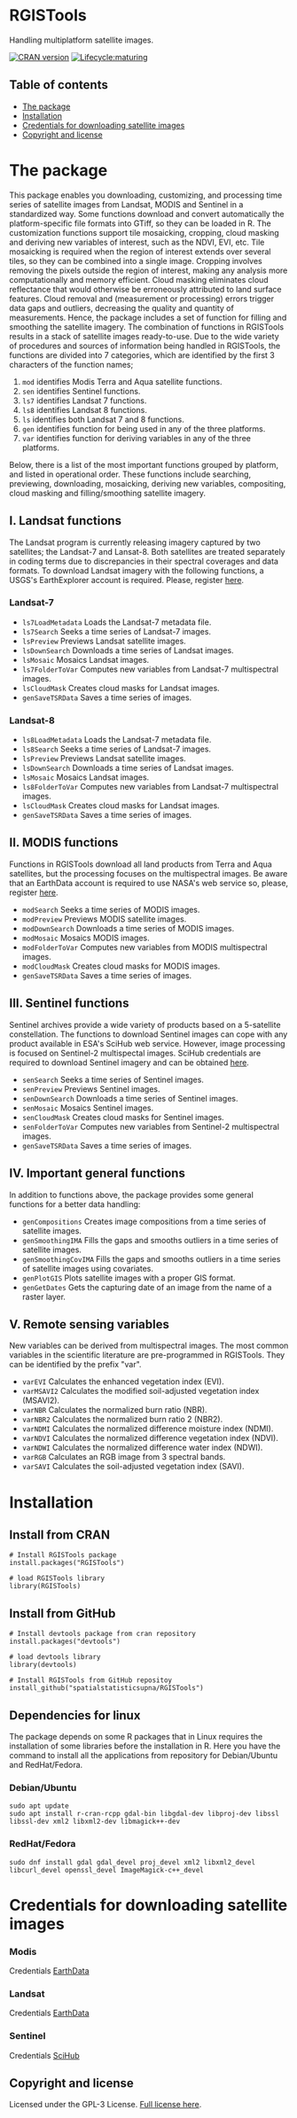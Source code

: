 # RGISTools 
Handling multiplatform satellite images.

[![CRAN version](https://www.r-pkg.org/badges/version/RGISTools)](https://cran.r-project.org/web/packages/RGISTools/)
[![Lifecycle:maturing](https://img.shields.io/badge/lifecycle-maturing-blue.svg)](https://www.tidyverse.org/lifecycle/#maturing)
## Table of contents

- [The package](#the-package)
- [Installation](#installation)
- [Credentials for downloading satellite images](#credentials-for-downloading-satellite-images)
- [Copyright and license](#copyright-and-license)


# The package
This package enables you downloading, customizing, and processing time series of
satellite images from Landsat, MODIS and Sentinel in a standardized way. Some
functions download and convert automatically the platform-specific file formats
into GTiff, so they can be loaded in R. The customization functions support tile
mosaicking, cropping, cloud masking and deriving new variables of interest,
such as the NDVI, EVI, etc. Tile mosaicking is required when the region of
interest extends over several tiles, so they can be combined into a single
image. Cropping involves removing the pixels outside the region of interest,
making any analysis more computationally and memory efficient. Cloud masking
eliminates cloud reflectance that would otherwise be erroneously attributed
to land surface features. Cloud removal and (measurement or processing) errors
trigger data gaps and outliers, decreasing the quality and quantity of 
measurements. Hence, the package includes a set of function for filling and
smoothing the satellite imagery. The combination of functions in RGISTools
results in a stack of satellite images ready-to-use. Due to the wide variety
of procedures and sources of information being handled in RGISTools, the
functions are divided into 7 categories, which are identified by the first 3
characters of the function names; 

1. ```mod``` identifies Modis Terra and Aqua satellite functions.
2. ```sen``` identifies Sentinel functions.
3. ```ls7``` identifies Landsat 7 functions.
4. ```ls8``` identifies Landsat 8 functions.
5. ```ls``` identifies both Landsat 7 and 8 functions.
6. ```gen``` identifies function for being used in any of the three platforms.
7. ```var``` identifies function for deriving variables in any of the three platforms.

Below, there is a list of the most important functions grouped by platform,
and listed in operational order. These functions include searching, previewing,
downloading, mosaicking, deriving new variables, compositing, cloud masking
and filling/smoothing satellite imagery.

## I. Landsat functions
The Landsat program is currently releasing imagery captured by two satellites;
the Landsat-7 and Lansat-8. Both satellites are treated separately in coding
terms due to discrepancies in their spectral coverages and data formats. To
download Landsat imagery with the following functions, a USGS's EarthExplorer
account is required. Please, register [here](https://ers.cr.usgs.gov/register/).

### Landsat-7

* ```ls7LoadMetadata``` Loads the Landsat-7 metadata file.
* ```ls7Search``` Seeks a time series of Landsat-7 images.
* ```lsPreview``` Previews Landsat satellite images.
* ```lsDownSearch``` Downloads a time series of Landsat images.
* ```lsMosaic``` Mosaics Landsat images.
* ```ls7FolderToVar``` Computes new variables from Landsat-7 multispectral images.
* ```lsCloudMask``` Creates cloud masks for Landsat images.
* ```genSaveTSRData``` Saves a time series of images.

### Landsat-8
* ```ls8LoadMetadata``` Loads the Landsat-7 metadata file.
* ```ls8Search``` Seeks a time series of Landsat-7 images.
* ```lsPreview``` Previews Landsat satellite images.
* ```lsDownSearch``` Downloads a time series of Landsat images.
* ```lsMosaic``` Mosaics Landsat images.
* ```ls8FolderToVar``` Computes new variables from Landsat-7 multispectral images.
* ```lsCloudMask``` Creates cloud masks for Landsat images.
* ```genSaveTSRData``` Saves a time series of images.

## II. MODIS functions
Functions in RGISTools download all land products from Terra and Aqua 
satellites, but the processing focuses on the multispectral images. Be aware
that an EarthData account is required to use NASA's web service so, please,
register [here](https://urs.earthdata.nasa.gov/users/new).

* ```modSearch``` Seeks a time series of MODIS images.
* ```modPreview``` Previews MODIS satellite images.
* ```modDownSearch``` Downloads a time series of MODIS images.
* ```modMosaic``` Mosaics MODIS images.
* ```modFolderToVar``` Computes new variables from MODIS multispectral images.
* ```modCloudMask``` Creates cloud masks for MODIS images.
* ```genSaveTSRData``` Saves a time series of images.

## III. Sentinel functions
Sentinel archives provide a wide variety of products based on a 5-satellite
constellation. The functions to download Sentinel images can cope with any
product available in ESA's SciHub web service. However, image processing is
focused on Sentinel-2 multispectal images. SciHub credentials are required to
download Sentinel imagery and can be obtained 
[here](https://scihub.copernicus.eu/dhus/#/self-registration).

* ```senSearch``` Seeks a time series of Sentinel images.
* ```senPreview``` Previews Sentinel images.
* ```senDownSearch``` Downloads a time series of Sentinel images.
* ```senMosaic```  Mosaics Sentinel images.
* ```senCloudMask```  Creates cloud masks for Sentinel images.
* ```senFolderToVar``` Computes new variables from Sentinel-2 multispectral images.
* ```genSaveTSRData``` Saves a time series of images.

## IV. Important general functions
In addition to functions above, the package provides some general functions
for a better data handling:

* ```genCompositions``` Creates image compositions from a time series of satellite images.
* ```genSmoothingIMA``` Fills the gaps and smooths outliers in a time series of satellite images.
* ```genSmoothingCovIMA``` Fills the gaps and smooths outliers in a time series of satellite images using covariates.
* ```genPlotGIS```  Plots satellite images with a proper GIS format.
* ```genGetDates``` Gets the capturing date of an image from the name of a raster layer.


## V. Remote sensing variables 
New variables can be derived from multispectral images. The most common
variables in the scientific literature are pre-programmed in RGISTools. They
can be identified by the prefix "var".

* ```varEVI``` Calculates the enhanced vegetation index (EVI).
* ```varMSAVI2``` Calculates the modified soil-adjusted vegetation index (MSAVI2).
* ```varNBR``` Calculates the normalized burn ratio (NBR).
* ```varNBR2``` Calculates the normalized burn ratio 2 (NBR2).
* ```varNDMI``` Calculates the normalized difference moisture index (NDMI).
* ```varNDVI``` Calculates the normalized difference vegetation index (NDVI).
* ```varNDWI```  Calculates the normalized difference water index (NDWI).
* ```varRGB```  Calculates an RGB image from 3 spectral bands.
* ```varSAVI```  Calculates the soil-adjusted vegetation index (SAVI).


# Installation
## Install from CRAN
```
# Install RGISTools package
install.packages("RGISTools")

# load RGISTools library
library(RGISTools)
```

## Install from GitHub
```
# Install devtools package from cran repository
install.packages("devtools")

# load devtools library
library(devtools)

# Install RGISTools from GitHub repositoy
install_github("spatialstatisticsupna/RGISTools")
```
## Dependencies for linux
The package depends on some R packages that in Linux requires the installation of some libraries before the installation in R. Here you have the command to install all the applications from repository for Debian/Ubuntu and RedHat/Fedora.
### Debian/Ubuntu
```
sudo apt update
sudo apt install r-cran-rcpp gdal-bin libgdal-dev libproj-dev libssl libssl-dev xml2 libxml2-dev libmagick++-dev
```
### RedHat/Fedora
```
sudo dnf install gdal gdal_devel proj_devel xml2 libxml2_devel libcurl_devel openssl_devel ImageMagick-c++_devel
```

# Credentials for downloading satellite images
### Modis
Credentials [EarthData](https://ers.cr.usgs.gov/register/) 

### Landsat
Credentials [EarthData](https://ers.cr.usgs.gov/register/) 

### Sentinel
Credentials [SciHub](https://scihub.copernicus.eu/dhus/#/self-registration) 

## Copyright and license
Licensed under the GPL-3 License. [Full license here](/LICENSE.md).
